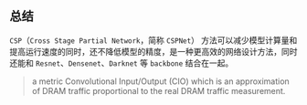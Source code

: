 ## 总结

`CSP`（`Cross Stage Partial Network`，简称 `CSPNet`） 方法可以减少模型计算量和提高运行速度的同时，还不降低模型的精度，是一种更高效的网络设计方法，同时还能和 `Resnet`、`Densenet`、`Darknet` 等 `backbone` 结合在一起。

> a metric Convolutional Input/Output (CIO) which is an approximation of DRAM traffic proportional to the real DRAM traffic measurement.
